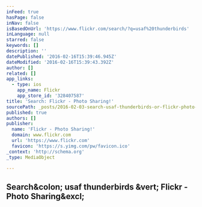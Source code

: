 ```yaml
---
inFeed: true
hasPage: false
inNav: false
isBasedOnUrl: 'https://www.flickr.com/search/?q=usaf%20thunderbirds'
inLanguage: null
starred: false
keywords: []
description: ''
datePublished: '2016-02-16T15:39:46.945Z'
dateModified: '2016-02-16T15:39:43.392Z'
author: []
related: []
app_links:
  - type: ios
    app_name: Flickr
    app_store_id: '328407587'
title: 'Search: Flickr - Photo Sharing!'
sourcePath: _posts/2016-02-03-search-usaf-thunderbirds-or-flickr-photo-sharing.md
published: true
authors: []
publisher:
  name: 'Flickr - Photo Sharing!'
  domain: www.flickr.com
  url: 'https://www.flickr.com'
  favicon: 'https://s.yimg.com/pw/favicon.ico'
_context: 'http://schema.org'
_type: MediaObject

---
```

<article style=""><h1>Search&amp;colon; usaf thunderbirds &amp;vert; Flickr - Photo Sharing&amp;excl;</h1></article>